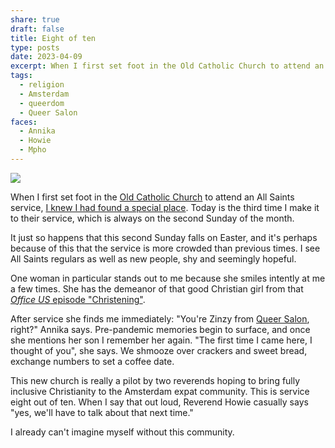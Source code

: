 ```yaml
---
share: true
draft: false
title: Eight of ten
type: posts
date: 2023-04-09
excerpt: When I first set foot in the Old Catholic Church to attend an All Saints service, I knew I had found a special place. Today is the third time I make it to their service, which is always on the second Sunday of the month.
tags:
  - religion
  - Amsterdam
  - queerdom
  - Queer Salon
faces:
  - Annika
  - Howie
  - Mpho
---
```


![](https://res.cloudinary.com/dbi2zounq/image/upload/v1681106797/zinzy.website/2023-04-09_hingfw.jpg)

When I first set foot in the [Old Catholic Church](https://amsterdam.oudkatholiek.nl/) to attend an All Saints service, [I knew I had found a special place](/2023/02/12/all-saints-amsterdam/). Today is the third time I make it to their service, which is always on the second Sunday of the month.

It just so happens that this second Sunday falls on Easter, and it's perhaps because of this that the service is more crowded than previous times. I see All Saints regulars as well as new people, shy and seemingly hopeful.

One woman in particular stands out to me because she smiles intently at me a few times. She has the demeanor of that good Christian girl from that [_Office US_ episode "Christening"](https://www.reddit.com/r/DunderMifflin/comments/hqskev/scotts_tots_may_be_super_cringe_but_its_nearly/).

After service she finds me immediately: "You're Zinzy from [Queer Salon](https://meetup.com/queersalon), right?" Annika says. Pre-pandemic memories begin to surface, and once she mentions her son I remember her again. "The first time I came here, I thought of you", she says. We shmooze over crackers and sweet bread, exchange numbers to set a coffee date.

This new church is really a pilot by two reverends hoping to bring fully inclusive Christianity to the Amsterdam expat community. This is service eight out of ten. When I say that out loud, Reverend Howie casually says "yes, we'll have to talk about that next time." 

I already can't imagine myself without this community.